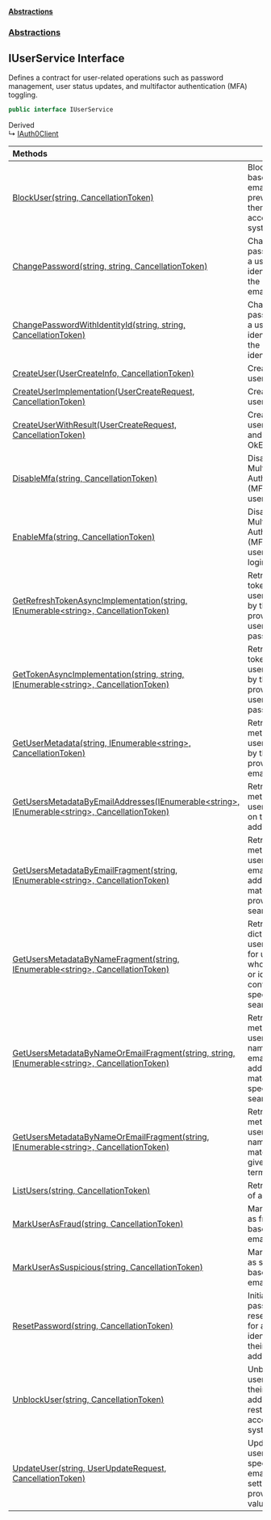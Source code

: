#### [Abstractions](../../index.md 'index')
### [Abstractions](../index.md 'Abstractions')

## IUserService Interface

Defines a contract for user\-related operations such as password management, user status updates,
and multifactor authentication \(MFA\) toggling\.

```csharp
public interface IUserService
```

Derived  
&#8627; [IAuth0Client](../IAuth0Client/index.md 'Abstractions\.IAuth0Client')

| Methods | |
| :--- | :--- |
| [BlockUser\(string, CancellationToken\)](BlockUser(string,CancellationToken).md 'Abstractions\.IUserService\.BlockUser\(string, System\.Threading\.CancellationToken\)') | Blocks a user based on their email address, preventing them from accessing the system\. |
| [ChangePassword\(string, string, CancellationToken\)](ChangePassword(string,string,CancellationToken).md 'Abstractions\.IUserService\.ChangePassword\(string, string, System\.Threading\.CancellationToken\)') | Changes the password for a user identified by the provided email\. |
| [ChangePasswordWithIdentityId\(string, string, CancellationToken\)](ChangePasswordWithIdentityId(string,string,CancellationToken).md 'Abstractions\.IUserService\.ChangePasswordWithIdentityId\(string, string, System\.Threading\.CancellationToken\)') | Change the password for a user identified by the provided identityId\. |
| [CreateUser\(UserCreateInfo, CancellationToken\)](CreateUser(UserCreateInfo,CancellationToken).md 'Abstractions\.IUserService\.CreateUser\(Abstractions\.UserCreateInfo, System\.Threading\.CancellationToken\)') | Creates a new user\. |
| [CreateUserImplementation\(UserCreateRequest, CancellationToken\)](CreateUserImplementation(UserCreateRequest,CancellationToken).md 'Abstractions\.IUserService\.CreateUserImplementation\(UserCreateRequest, System\.Threading\.CancellationToken\)') | Creates a new user\. |
| [CreateUserWithResult\(UserCreateRequest, CancellationToken\)](CreateUserWithResult(UserCreateRequest,CancellationToken).md 'Abstractions\.IUserService\.CreateUserWithResult\(UserCreateRequest, System\.Threading\.CancellationToken\)') | Creates a new user in Auth0 and returns an OkError result\. |
| [DisableMfa\(string, CancellationToken\)](DisableMfa(string,CancellationToken).md 'Abstractions\.IUserService\.DisableMfa\(string, System\.Threading\.CancellationToken\)') | Disables Multi\-Factor Authentication \(MFA\) for a user\. |
| [EnableMfa\(string, CancellationToken\)](EnableMfa(string,CancellationToken).md 'Abstractions\.IUserService\.EnableMfa\(string, System\.Threading\.CancellationToken\)') | Disables Multi\-Factor Authentication \(MFA\) for a user for next login |
| [GetRefreshTokenAsyncImplementation\(string, IEnumerable&lt;string&gt;, CancellationToken\)](GetRefreshTokenAsyncImplementation(string,IEnumerable_string_,CancellationToken).md 'Abstractions\.IUserService\.GetRefreshTokenAsyncImplementation\(string, System\.Collections\.Generic\.IEnumerable\<string\>, System\.Threading\.CancellationToken\)') | Retrieves token for a user identified by the provided username and password\. |
| [GetTokenAsyncImplementation\(string, string, IEnumerable&lt;string&gt;, CancellationToken\)](GetTokenAsyncImplementation(string,string,IEnumerable_string_,CancellationToken).md 'Abstractions\.IUserService\.GetTokenAsyncImplementation\(string, string, System\.Collections\.Generic\.IEnumerable\<string\>, System\.Threading\.CancellationToken\)') | Retrieves token for a user identified by the provided username and password\. |
| [GetUserMetadata\(string, IEnumerable&lt;string&gt;, CancellationToken\)](GetUserMetadata(string,IEnumerable_string_,CancellationToken).md 'Abstractions\.IUserService\.GetUserMetadata\(string, System\.Collections\.Generic\.IEnumerable\<string\>, System\.Threading\.CancellationToken\)') | Retrieves metadata for a user identified by the provided email\. |
| [GetUsersMetadataByEmailAddresses\(IEnumerable&lt;string&gt;, IEnumerable&lt;string&gt;, CancellationToken\)](GetUsersMetadataByEmailAddresses(IEnumerable_string_,IEnumerable_string_,CancellationToken).md 'Abstractions\.IUserService\.GetUsersMetadataByEmailAddresses\(System\.Collections\.Generic\.IEnumerable\<string\>, System\.Collections\.Generic\.IEnumerable\<string\>, System\.Threading\.CancellationToken\)') | Retrieves metadata for users based on their email addresses\. |
| [GetUsersMetadataByEmailFragment\(string, IEnumerable&lt;string&gt;, CancellationToken\)](GetUsersMetadataByEmailFragment(string,IEnumerable_string_,CancellationToken).md 'Abstractions\.IUserService\.GetUsersMetadataByEmailFragment\(string, System\.Collections\.Generic\.IEnumerable\<string\>, System\.Threading\.CancellationToken\)') | Retrieves metadata for users whose email addresses match the provided search term\. |
| [GetUsersMetadataByNameFragment\(string, IEnumerable&lt;string&gt;, CancellationToken\)](GetUsersMetadataByNameFragment(string,IEnumerable_string_,CancellationToken).md 'Abstractions\.IUserService\.GetUsersMetadataByNameFragment\(string, System\.Collections\.Generic\.IEnumerable\<string\>, System\.Threading\.CancellationToken\)') | Retrieves a dictionary of user metadata for users whose names or identifiers contain the specified search term\. |
| [GetUsersMetadataByNameOrEmailFragment\(string, string, IEnumerable&lt;string&gt;, CancellationToken\)](GetUsersMetadataByNameOrEmailFragment.md#Abstractions.IUserService.GetUsersMetadataByNameOrEmailFragment(string,string,System.Collections.Generic.IEnumerable_string_,System.Threading.CancellationToken) 'Abstractions\.IUserService\.GetUsersMetadataByNameOrEmailFragment\(string, string, System\.Collections\.Generic\.IEnumerable\<string\>, System\.Threading\.CancellationToken\)') | Retrieves metadata for users whose names or email addresses match the specified search term\. |
| [GetUsersMetadataByNameOrEmailFragment\(string, IEnumerable&lt;string&gt;, CancellationToken\)](GetUsersMetadataByNameOrEmailFragment.md#Abstractions.IUserService.GetUsersMetadataByNameOrEmailFragment(string,System.Collections.Generic.IEnumerable_string_,System.Threading.CancellationToken) 'Abstractions\.IUserService\.GetUsersMetadataByNameOrEmailFragment\(string, System\.Collections\.Generic\.IEnumerable\<string\>, System\.Threading\.CancellationToken\)') | Retrieves metadata for users whose name or email matches the given search term\. |
| [ListUsers\(string, CancellationToken\)](ListUsers(string,CancellationToken).md 'Abstractions\.IUserService\.ListUsers\(string, System\.Threading\.CancellationToken\)') | Retrieves a list of all users\. |
| [MarkUserAsFraud\(string, CancellationToken\)](MarkUserAsFraud(string,CancellationToken).md 'Abstractions\.IUserService\.MarkUserAsFraud\(string, System\.Threading\.CancellationToken\)') | Marks a user as fraudulent based on their email address\. |
| [MarkUserAsSuspicious\(string, CancellationToken\)](MarkUserAsSuspicious(string,CancellationToken).md 'Abstractions\.IUserService\.MarkUserAsSuspicious\(string, System\.Threading\.CancellationToken\)') | Marks a user as suspicious based on their email address\. |
| [ResetPassword\(string, CancellationToken\)](ResetPassword(string,CancellationToken).md 'Abstractions\.IUserService\.ResetPassword\(string, System\.Threading\.CancellationToken\)') | Initiates a password reset process for a user identified by their email address\. |
| [UnblockUser\(string, CancellationToken\)](UnblockUser(string,CancellationToken).md 'Abstractions\.IUserService\.UnblockUser\(string, System\.Threading\.CancellationToken\)') | Unblocks a user based on their email address, restoring their access to the system\. |
| [UpdateUser\(string, UserUpdateRequest, CancellationToken\)](UpdateUser(string,UserUpdateRequest,CancellationToken).md 'Abstractions\.IUserService\.UpdateUser\(string, UserUpdateRequest, System\.Threading\.CancellationToken\)') | Updates a user with the specified email by setting the provided key\-value pairs\. |
